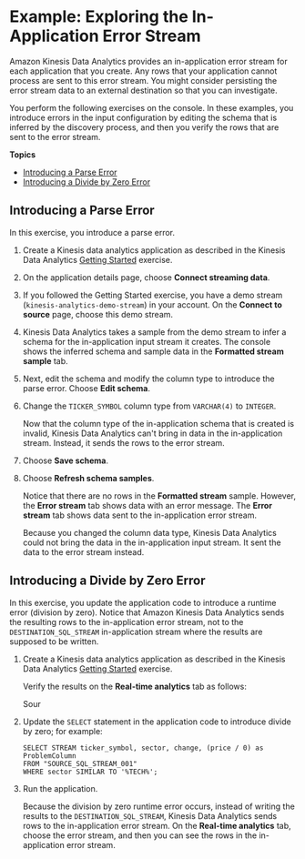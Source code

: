 # Example: Exploring the In\-Application Error Stream<a name="app-explore-error-stream"></a>

Amazon Kinesis Data Analytics provides an in\-application error stream for each application that you create\. Any rows that your application cannot process are sent to this error stream\. You might consider persisting the error stream data to an external destination so that you can investigate\. 

You perform the following exercises on the console\. In these examples, you introduce errors in the input configuration by editing the schema that is inferred by the discovery process, and then you verify the rows that are sent to the error stream\.

**Topics**
+ [Introducing a Parse Error](#intro-error-parse-error)
+ [Introducing a Divide by Zero Error](#intro-error-divide-zero)

## Introducing a Parse Error<a name="intro-error-parse-error"></a>

In this exercise, you introduce a parse error\.

1. Create a Kinesis data analytics application as described in the Kinesis Data Analytics [Getting Started](https://docs.aws.amazon.com/kinesisanalytics/latest/dev/get-started-exercise.html) exercise\. 

1. On the application details page, choose **Connect streaming data**\.

1. If you followed the Getting Started exercise, you have a demo stream \(`kinesis-analytics-demo-stream`\) in your account\. On the **Connect to source** page, choose this demo stream\.

1. Kinesis Data Analytics takes a sample from the demo stream to infer a schema for the in\-application input stream it creates\. The console shows the inferred schema and sample data in the **Formatted stream sample** tab\.

1. Next, edit the schema and modify the column type to introduce the parse error\. Choose **Edit schema**\.

1. Change the `TICKER_SYMBOL` column type from `VARCHAR(4)` to `INTEGER`\. 

   Now that the column type of the in\-application schema that is created is invalid, Kinesis Data Analytics can't bring in data in the in\-application stream\. Instead, it sends the rows to the error stream\.

1. Choose **Save schema**\.

1. Choose **Refresh schema samples**\.

   Notice that there are no rows in the **Formatted stream** sample\. However, the **Error stream** tab shows data with an error message\. The **Error stream** tab shows data sent to the in\-application error stream\. 

   Because you changed the column data type, Kinesis Data Analytics could not bring the data in the in\-application input stream\. It sent the data to the error stream instead\.

## Introducing a Divide by Zero Error<a name="intro-error-divide-zero"></a>

In this exercise, you update the application code to introduce a runtime error \(division by zero\)\. Notice that Amazon Kinesis Data Analytics sends the resulting rows to the in\-application error stream, not to the `DESTINATION_SQL_STREAM` in\-application stream where the results are supposed to be written\.

1. Create a Kinesis data analytics application as described in the Kinesis Data Analytics [Getting Started](https://docs.aws.amazon.com/kinesisanalytics/latest/dev/get-started-exercise.html) exercise\.

   Verify the results on the **Real\-time analytics** tab as follows:

   Sour

1. Update the `SELECT` statement in the application code to introduce divide by zero; for example: 

   ```
   SELECT STREAM ticker_symbol, sector, change, (price / 0) as ProblemColumn
   FROM "SOURCE_SQL_STREAM_001"
   WHERE sector SIMILAR TO '%TECH%';
   ```

1. Run the application\.

   Because the division by zero runtime error occurs, instead of writing the results to the `DESTINATION_SQL_STREAM`, Kinesis Data Analytics sends rows to the in\-application error stream\. On the **Real\-time analytics** tab, choose the error stream, and then you can see the rows in the in\-application error stream\. 